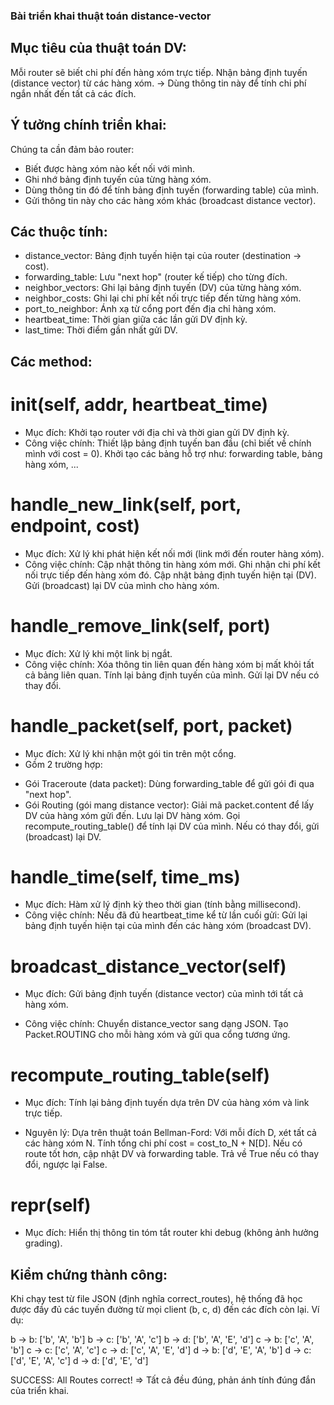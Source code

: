 ### Bài triển khai thuật toán distance-vector

## Mục tiêu của thuật toán DV:
Mỗi router sẽ biết chi phí đến hàng xóm trực tiếp. 
Nhận bảng định tuyến (distance vector) từ các hàng xóm.
-> Dùng thông tin này để tính chi phí ngắn nhất đến tất cả các đích.

## Ý tưởng chính triển khai:
Chúng ta cần đảm bảo router:
- Biết được hàng xóm nào kết nối với mình.
- Ghi nhớ bảng định tuyến của từng hàng xóm.
- Dùng thông tin đó để tính bảng định tuyến (forwarding table) của mình.
- Gửi thông tin này cho các hàng xóm khác (broadcast distance vector).

## Các thuộc tính:
- distance_vector: Bảng định tuyến hiện tại của router (destination → cost).
- forwarding_table: Lưu "next hop" (router kế tiếp) cho từng đích.
- neighbor_vectors: Ghi lại bảng định tuyến (DV) của từng hàng xóm.
- neighbor_costs: Ghi lại chi phí kết nối trực tiếp đến từng hàng xóm.
- port_to_neighbor: Ánh xạ từ cổng port đến địa chỉ hàng xóm.
- heartbeat_time: Thời gian giữa các lần gửi DV định kỳ.
- last_time: Thời điểm gần nhất gửi DV.

## Các method:
# __init__(self, addr, heartbeat_time)
- Mục đích: 
Khởi tạo router với địa chỉ và thời gian gửi DV định kỳ.
- Công việc chính:
Thiết lập bảng định tuyến ban đầu (chỉ biết về chính mình với cost = 0).
Khởi tạo các bảng hỗ trợ như: forwarding table, bảng hàng xóm, ...

# handle_new_link(self, port, endpoint, cost)
- Mục đích: 
Xử lý khi phát hiện kết nối mới (link mới đến router hàng xóm).
- Công việc chính:
Cập nhật thông tin hàng xóm mới.
Ghi nhận chi phí kết nối trực tiếp đến hàng xóm đó.
Cập nhật bảng định tuyến hiện tại (DV).
Gửi (broadcast) lại DV của mình cho hàng xóm.

# handle_remove_link(self, port)
- Mục đích:
Xử lý khi một link bị ngắt.
- Công việc chính:
Xóa thông tin liên quan đến hàng xóm bị mất khỏi tất cả bảng liên quan.
Tính lại bảng định tuyến của mình.
Gửi lại DV nếu có thay đổi.

# handle_packet(self, port, packet)
- Mục đích: 
Xử lý khi nhận một gói tin trên một cổng.
- Gồm 2 trường hợp:
+ Gói Traceroute (data packet):
Dùng forwarding_table để gửi gói đi qua "next hop".
+ Gói Routing (gói mang distance vector):
Giải mã packet.content để lấy DV của hàng xóm gửi đến.
Lưu lại DV hàng xóm.
Gọi recompute_routing_table() để tính lại DV của mình.
Nếu có thay đổi, gửi (broadcast) lại DV.

# handle_time(self, time_ms)
- Mục đích: 
Hàm xử lý định kỳ theo thời gian (tính bằng millisecond).
- Công việc chính:
Nếu đã đủ heartbeat_time kể từ lần cuối gửi:
Gửi lại bảng định tuyến hiện tại của mình đến các hàng xóm (broadcast DV).

# broadcast_distance_vector(self)
- Mục đích: 
Gửi bảng định tuyến (distance vector) của mình tới tất cả hàng xóm.

- Công việc chính:
Chuyển distance_vector sang dạng JSON.
Tạo Packet.ROUTING cho mỗi hàng xóm và gửi qua cổng tương ứng.

# recompute_routing_table(self)
- Mục đích:
Tính lại bảng định tuyến dựa trên DV của hàng xóm và link trực tiếp.

- Nguyên lý: Dựa trên thuật toán Bellman-Ford:
Với mỗi đích D, xét tất cả các hàng xóm N.
Tính tổng chi phí cost = cost_to_N + N[D].
Nếu có route tốt hơn, cập nhật DV và forwarding table.
Trả về True nếu có thay đổi, ngược lại False.

# __repr__(self)
- Mục đích: 
Hiển thị thông tin tóm tắt router khi debug (không ảnh hưởng grading).

## Kiểm chứng thành công:
Khi chạy test từ file JSON (định nghĩa correct_routes), hệ thống đã học được đầy đủ các tuyến đường từ mọi client (b, c, d) đến các đích còn lại.
Ví dụ:

b -> b: ['b', 'A', 'b']
b -> c: ['b', 'A', 'c']
b -> d: ['b', 'A', 'E', 'd']
c -> b: ['c', 'A', 'b']
c -> c: ['c', 'A', 'c']
c -> d: ['c', 'A', 'E', 'd']
d -> b: ['d', 'E', 'A', 'b']
d -> c: ['d', 'E', 'A', 'c']
d -> d: ['d', 'E', 'd']

SUCCESS: All Routes correct!
=> Tất cả đều đúng, phản ánh tính đúng đắn của triển khai.
